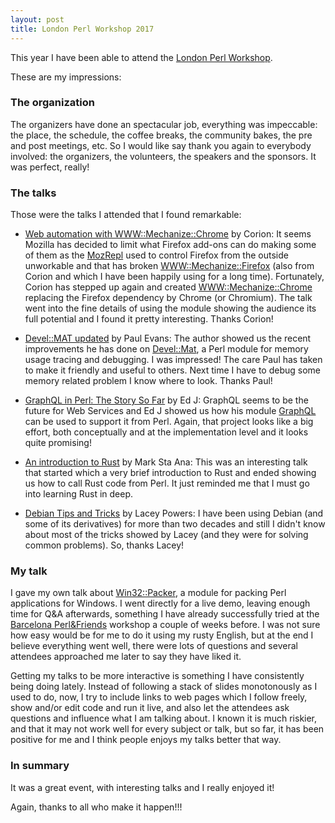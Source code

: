```yaml
---
layout: post
title: London Perl Workshop 2017
---
```


This year I have been able to attend the [London Perl Workshop](http://act.yapc.eu/lpw2017/).

These are my impressions:

### The organization

The organizers have done an spectacular job, everything was impeccable: the place, the schedule, the coffee breaks, the community bakes, the pre and post meetings, etc. So I would like say thank you again to everybody involved: the organizers, the volunteers, the speakers and the sponsors. It was perfect, really!

### The talks

Those were the talks I attended that I found remarkable:

* [‎Web automation with WWW::Mechanize::Chrome](https://corion.net/talks/WWW-Mechanize-Chrome/www-mechanize-chrome.en.html) by Corion: It seems Mozilla has decided to limit what Firefox add-ons can do making some of them as the [MozRepl](https://addons.mozilla.org/en-US/firefox/addon/mozrepl/) used to control Firefox from the outside unworkable and that has broken [WWW::Mechanize::Firefox](https://metacpan.org/release/WWW-Mechanize-Firefox) (also from Corion and which I have been happily using for a long time). Fortunately, Corion has stepped up again and created [WWW::Mechanize::Chrome](https://metacpan.org/release/WWW-Mechanize-Chrome) replacing the Firefox dependency by Chrome (or Chromium). The talk went into the fine details of using the module showing the audience its full potential and I found it pretty interesting. Thanks Corion!

* [‎Devel::MAT updated](http://act.yapc.eu/lpw2017/talk/7243) by Paul Evans: The author showed us the recent improvements he has done on [Devel::Mat](https://metacpan.org/pod/Devel::MAT), a Perl module for memory usage tracing and debugging. I was impressed! The care Paul has taken to make it friendly and useful to others. Next time I have to debug some memory related problem I know where to look. Thanks Paul!

* [GraphQL in Perl: The Story So Far](http://act.yapc.eu/lpw2017/talk/7250) by Ed J: GraphQL seems to be the future for Web Services and Ed J showed us how his module [GraphQL](https://metacpan.org/pod/GraphQL) can be used to support it from Perl. Again, that project looks like a big effort, both conceptually and at the implementation level and it looks quite promising!

* [An introduction to Rust](http://act.yapc.eu/lpw2017/talk/7267) by Mark Sta Ana: This was an interesting talk that started which a very brief introduction to Rust and ended showing us how to call Rust code from Perl. It just reminded me that I must go into learning Rust in deep.

* [Debian Tips and Tricks‎](http://act.yapc.eu/lpw2017/talk/7262) by Lacey Powers: I have been using Debian (and some of its derivatives) for more than two decades and still I didn't know about most of the tricks showed by Lacey (and they were for solving common problems). So, thanks Lacey!

### My talk

I gave my own talk about [Win32::Packer](https://metacpan.org/pod/Win32::Packer), a module for packing Perl applications for Windows. I went directly for a live demo, leaving enough time for Q&A afterwards, something I have already successfully tried at the [Barcelona Perl&Friends](http://friends.barcelona.pm/2017/) workshop a couple of weeks before. I was not sure how easy would be for me to do it using my rusty English, but at the end I believe everything went well, there were lots of questions and several attendees approached me later to say they have liked it.

Getting my talks to be more interactive is something I have consistently being doing lately. Instead of following a stack of slides monotonously as I used to do, now, I try to include links to web pages which I follow freely, show and/or edit code and run it live, and also let the attendees ask questions and influence what I am talking about. I known it is much riskier, and that it may not work well for every subject or talk, but so far, it has been positive for me and I think people enjoys my talks better that way.

### In summary

It was a great event, with interesting talks and I really enjoyed it!

Again, thanks to all who make it happen!!!
